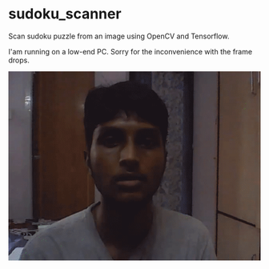 # sudoku_scanner
Scan sudoku puzzle from an image using OpenCV and Tensorflow.

I'am running on a low-end PC. Sorry for the inconvenience with the frame drops.

![](example.gif)
